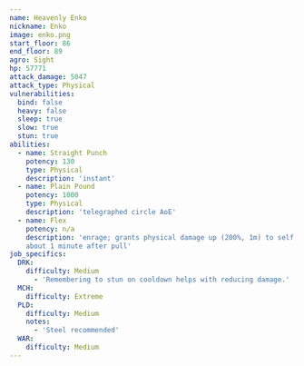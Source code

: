 ```yaml
---
name: Heavenly Enko
nickname: Enko
image: enko.png
start_floor: 86
end_floor: 89
agro: Sight
hp: 57771
attack_damage: 5047
attack_type: Physical
vulnerabilities:
  bind: false
  heavy: false
  sleep: true
  slow: true
  stun: true
abilities:
  - name: Straight Punch
    potency: 130
    type: Physical
    description: 'instant'
  - name: Plain Pound
    potency: 1000
    type: Physical
    description: 'telegraphed circle AoE'
  - name: Flex
    potency: n/a
    description: 'enrage; grants physical damage up (200%, 1m) to self; used
    about 1 minute after pull'
job_specifics:
  DRK:
    difficulty: Medium
      - 'Remembering to stun on cooldown helps with reducing damage.'
  MCH:
    difficulty: Extreme
  PLD:
    difficulty: Medium
    notes:
      - 'Steel recommended'
  WAR:
    difficulty: Medium
---
```

